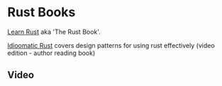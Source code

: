# Rust Books

[Learn Rust](https://www.rust-lang.org/learn) aka 'The Rust Book'.


[Idioomatic Rust](https://learning.oreilly.com/library/view/idiomatic-rust/9781633437463/) covers design patterns for using rust effectively (video edition - author reading book)


<!-- TODO:

[Rust Brain Teasers](https://learning.oreilly.com/library/view/rust-brain-teasers/9781680509564/)

[The Rust Programming Language 2nd Edition](https://learning.oreilly.com/library/view/the-rust-programming/9781098156817/)
[Programming Rust](https://learning.oreilly.com/library/view/programming-rust-3rd/9781098176228/)
[Effective Rust](https://learning.oreilly.com/library/view/effective-rust/9781098151393/)
[Rust Web Programming](https://learning.oreilly.com/library/view/rust-web-programming/9781835887769/)
[Hands On Rust](https://learning.oreilly.com/library/view/hands-on-rust/9781680508796/)
[Code like a pro in rust](https://learning.oreilly.com/library/view/code-like-a/9781617299643/)
[Hands on data structures and algorithms with rust](https://learning.oreilly.com/library/view/hands-on-data-structures/9781788995528/)

[Game Development with Rust and Web Assembly](https://learning.oreilly.com/library/view/game-development-with/9781801070973/)
[Practical Machine Learning with Rust](https://learning.oreilly.com/library/view/practical-machine-learning/9781484251218/)
[Rust in a month of Lunches](https://learning.oreilly.com/library/view/learn-rust-in/9781633438231/)
[Rust In Action](https://learning.oreilly.com/library/view/rust-in-action/9781617294556/)

[Async Rust](https://learning.oreilly.com/library/view/async-rust/9781098149086/)

[Rust for Rustaceans](https://learning.oreilly.com/library/view/rust-for-rustaceans/9781098129828/)

[Rust Atomics and Locks](https://learning.oreilly.com/library/view/rust-atomics-and/9781098119430/)
[Speed up Python with Rust](https://learning.oreilly.com/library/view/speed-up-your/9781801811446/)

-->


## Video

<!-- TODO:

[Craft an AutoGPT Code Generation AI Instrument with Rust and GPT-4](https://learning.oreilly.com/course/craft-an-autogpt/9781835085417/)

[Rust Programming Essentials](https://learning.oreilly.com/course/rust-programming-essentials/9780138201593/)
[Learn rust in a month of lunches](https://learning.oreilly.com/videos/learn-rust-in/9781633438231VE/)
[Learn To Code with Rust](https://learning.oreilly.com/course/learn-to-code/9781837024155/)
[Rust In Motion](https://learning.oreilly.com/course/rust-in-motion/10000MNLV201742/)

## Courses

[Rust Programming Masterclass from Beginner to Expert](https://learning.oreilly.com/course/rust-programming-masterclass/9781804612187/)

[Rust Data Engineering](https://learning.oreilly.com/videos/rust-data-engineering/07072023VIDEOPAIML/)
[Rust programming](https://learning.oreilly.com/course/rust-programming-part/9780138314378/)
[Using Rust with Python](https://learning.oreilly.com/videos/using-rust-with/08132023VIDEOPAIML/)

-->
